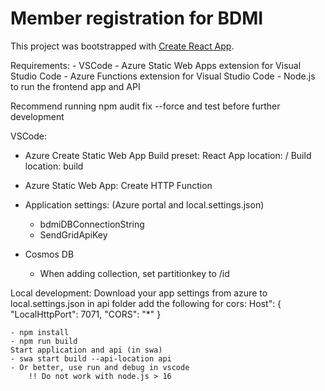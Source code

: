 # Member registration for BDMI

This project was bootstrapped with [Create React App](https://github.com/facebook/create-react-app).


Requirements:
    - VSCode
        - Azure Static Web Apps extension for Visual Studio Code
        - Azure Functions extension for Visual Studio Code
        - Node.js to run the frontend app and API

Recommend running npm audit fix --force and test before further development


VSCode:
- Azure Create Static Web App
    Build preset: React
    App location: /
    Build location: build

- Azure Static Web App: Create HTTP Function

- Application settings: (Azure portal and local.settings.json)
    - bdmiDBConnectionString
    - SendGridApiKey

- Cosmos DB
    - When adding collection, set partitionkey to /id

Local development: 
    Download your app settings from azure to local.settings.json in api folder
    add the following for cors:
        Host": {
            "LocalHttpPort": 7071,
            "CORS": "*"
        }

    - npm install
    - npm run build
    Start application and api (in swa)
    - swa start build --api-location api
    - Or better, use run and debug in vscode
        !! Do not work with node.js > 16
        